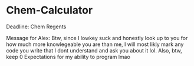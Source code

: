 # Chem-Calculator
Deadline: Chem Regents

Message for Alex:
Btw, since I lowkey suck and honestly look up to you for how much more knowlegeable you are than me, I will most likly mark any code you write that I dont understand and ask you about it lol. Also, btw, keep 0 Expectations for my ability to program lmao

